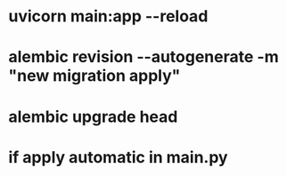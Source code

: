 # uvicorn main:app --reload

# alembic revision --autogenerate -m "new migration apply"
# alembic upgrade head


# if apply automatic  in main.py
<!-- from alembic.config import Config
from alembic import command

def run_migrations():
    alembic_cfg = Config("alembic.ini")
    command.upgrade(alembic_cfg, "head")
 -->

